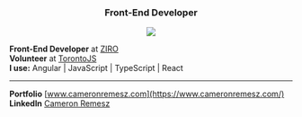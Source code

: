 <h3 align="center">Front-End Developer</h3>

<p align="center">
   <img src="https://skillicons.dev/icons?i=angular,js,ts,react" />
</p>

**Front-End Developer** at [ZIRO](https://github.com/Stack8)<br/>
**Volunteer** at [TorontoJS](https://github.com/torontojs/torontojs.com)<br/>
**I use:**  Angular | JavaScript | TypeScript | React <br/>
****
**Portfolio** [www.cameronremesz.com](https://www.cameronremesz.com/)<br/>
**LinkedIn** [Cameron Remesz](https://www.linkedin.com/in/cameron-remesz/)<br/>
